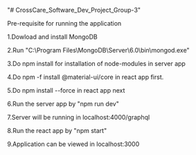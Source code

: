 "# CrossCare_Software_Dev_Project_Group-3" 

Pre-requisite for running the application

1.Dowload and install MongoDB

2.Run "C:\Program Files\MongoDB\Server\6.0\bin\mongod.exe"

3.Do npm install for installation of node-modules in server app

4.Do npm -f install @material-ui/core in react app first.

5.Do npm install --force in react app next

6.Run the server app by "npm run dev"

7.Server will be running in localhost:4000/graphql

8.Run the react app by "npm start"

9.Application can be viewed in localhost:3000

